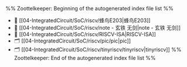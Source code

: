 %% Zoottelkeeper: Beginning of the autogenerated index file list  %%
- 📄 [[04-IntegratedCircuit/SoC/riscv/蜂鸟E203|蜂鸟E203]]
- 📄 [[04-IntegratedCircuit/SoC/riscv/note - 玄铁 无剑|note - 玄铁 无剑]]
- 📄 [[04-IntegratedCircuit/SoC/riscv/RISCV-ISA|RISCV-ISA]]
- 🗂️ [[04-IntegratedCircuit/SoC/riscv/pic/pic|pic]]
- 🗂️ [[04-IntegratedCircuit/SoC/riscv/tinyriscv/tinyriscv|tinyriscv]]
%% Zoottelkeeper: End of the autogenerated index file list  %%
